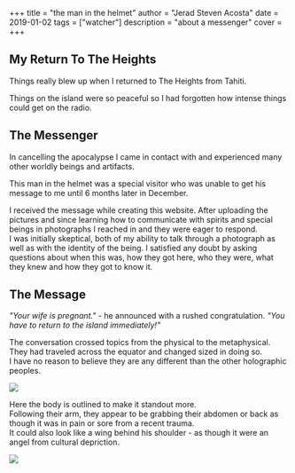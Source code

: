 +++ 
title = "the man in the helmet" 
author = "Jerad Steven Acosta" 
date = 2019-01-02
tags = ["watcher"]
description = "about a messenger"
cover =
+++

## My Return To The Heights  

Things really blew up when I returned to The Heights from Tahiti. <br>

Things on the island were so peaceful so I had forgotten how intense things could get on the radio. <br>

## The Messenger  

In cancelling the apocalypse I came in contact with and experienced many other worldly beings and artifacts. <br>

This man in the helmet was a special visitor who was unable to get his message to me until 6 months later in December. <br>

I received the message while creating this website. After uploading the pictures and since learning how to communicate with spirits and special beings in photographs I reached in and they were eager to respond. <br>
I was initially skeptical, both of my ability to talk through a photograph as well as with the identity of the being. I satisfied any doubt by asking questions about when this was, how they got here, who they were, what they knew and how they got to know it. <br>

## The Message

_"Your wife is pregnant."_ - he announced with a rushed congratulation.
_"You have to return to the island immediately!"_

The conversation crossed topics from the physical to the metaphysical. They had traveled across the equator and changed sized in doing so. <br>
I have no reason to believe they are any different than the other holographic peoples. 

![](https://radiobed.jerad.xyz/images/bedroom/body.jpeg)

Here the body is outlined to make it standout more. <br>
Following their arm, they appear to be grabbing their abdomen or back as though it was in pain or sore from a recent trauma. <br>
It could also look like a wing behind his shoulder - as though it were an angel from cultural depriction. <br>

![](https://radiobed.jerad.xyz/images/bedroom/bodyoutlined.jpeg)

